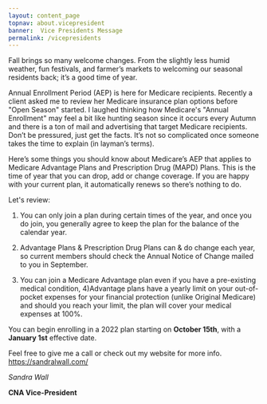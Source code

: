 ```yaml
---
layout: content_page
topnav: about.vicepresident
banner:  Vice Presidents Message
permalink: /vicepresidents
---
```


Fall brings so many welcome changes.  From the slightly less humid weather, fun festivals, and farmer’s markets to welcoming our seasonal residents back; it’s a good time of year.

Annual Enrollment Period (AEP) is here for Medicare recipients.  Recently a client asked me to review her Medicare insurance plan options before "Open Season" started.  I laughed thinking how Medicare's "Annual Enrollment" may feel a bit like hunting season since it occurs every Autumn and there is a ton of mail and advertising that target Medicare recipients.  Don’t be pressured, just get the facts.  It’s not so complicated once someone takes the time to explain (in layman’s terms).

Here’s some things you should know about Medicare’s AEP that applies to Medicare Advantage Plans and Prescription Drug (MAPD) Plans.  This is the time of year that you can drop, add or change coverage.  If you are happy with your current plan, it automatically renews so there’s nothing to do.

Let's review:

1. You can only join a plan during certain times of the year, and once you do join, you generally agree to keep the plan for the balance of the calendar year.

2. Advantage Plans & Prescription Drug Plans can & do change each year, so current members should check the Annual Notice of Change mailed to you in September.

3. You can join a Medicare Advantage plan even if you have a pre-existing medical condition, 4)Advantage plans have a yearly limit on your out-of-pocket expenses for your financial protection (unlike Original Medicare) and should you reach your limit, the plan will cover your medical expenses at 100%.


You can begin enrolling in a 2022 plan starting on **October 15th**, with a **January 1st** effective date.

Feel free to give me a call or check out my website for more info.
https://sandralwall.com/

_Sandra Wall_

**CNA Vice-President**
